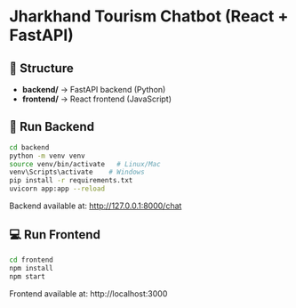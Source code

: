 # Jharkhand Tourism Chatbot (React + FastAPI)

## 📂 Structure
- **backend/** → FastAPI backend (Python)
- **frontend/** → React frontend (JavaScript)

## 🚀 Run Backend
```bash
cd backend
python -m venv venv
source venv/bin/activate   # Linux/Mac
venv\Scripts\activate    # Windows
pip install -r requirements.txt
uvicorn app:app --reload
```

Backend available at: http://127.0.0.1:8000/chat

## 💻 Run Frontend
```bash
cd frontend
npm install
npm start
```

Frontend available at: http://localhost:3000
